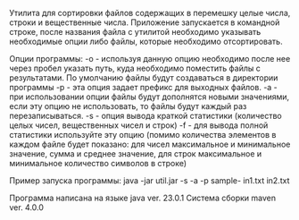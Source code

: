 Утилита для сортировки файлов содержащих в перемешку целые числа, строки и вещественные числа.
Приложение запускается в командной строке, после названия файла с утилитой необходимо указывать необходимые опции либо файлы, которые необходимо отсортировать.

Опции программы:
-o  - используя данную опцию необходимо после нее через пробел указать путь, куда необходимо поместить файлы с результатами. По умолчанию файлы будут создаваться в директории программы
-p  - эта опция задает префикс для выходных файлов.
-a  - при использовании опции файлы будут дополнятся новыми значениями, если эту опцию не использовать, то файлы будут каждый раз перезаписываться.
-s  - опция вывода краткой статистики (количество целых чисел, вещественных чисел и строк)
-f  - для вывода полной статистики используйте эту опцию (помимо количества элементов в каждом файле будет показано: для чисел максимальное и минимальное значение, сумма и среднее значение, для строк максимальное и минимальное количество символов в строке)


Пример запуска программы: java -jar util.jar -s -a -p sample- in1.txt in2.txt

Программа написана на языке java ver. 23.0.1
Система сборки maven ver. 4.0.0
